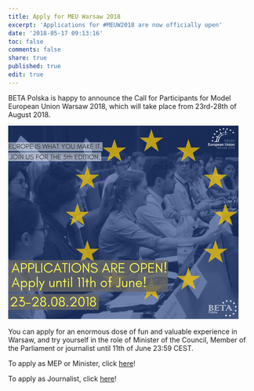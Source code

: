 ```yaml
---
title: Apply for MEU Warsaw 2018
excerpt: 'Applications for #MEUW2018 are now officially open'
date: '2018-05-17 09:13:16'
toc: false
comments: false
share: true
published: true
edit: true
---
```

BETA Polska is happy to announce the Call for Participants for Model European Union Warsaw 2018, which will take place from 23rd-28th of August 2018.



![](/assets/images/rsz_32744195_2099920483583352_5366566214787137536_n.png)

You can apply for an enormous dose of fun and valuable experience in Warsaw, and try yourself in the role of Minister of the Council, Member of the Parliament or journalist until 11th of June 23:59 CEST.

To apply as MEP or Minister, click [here](https://docs.google.com/forms/d/1ZbDeA8hk_HTL0CgR5m7u6mK8DtkaGvnPsHApTgHerMQ/viewform?ts=5abce6c3&edit_requested=true)!

To apply as Journalist, click [here](https://docs.google.com/forms/d/1nzaM5cCc6RynOcFww1D4U2rsjqHf5qJkkqivIo62I_8/viewform?edit_requested=true)!
